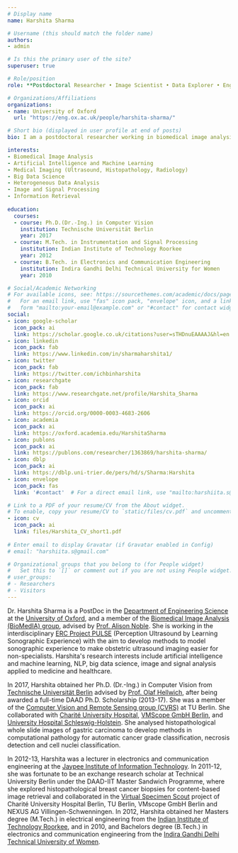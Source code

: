 ```yaml
---
# Display name
name: Harshita Sharma

# Username (this should match the folder name)
authors:
- admin

# Is this the primary user of the site?
superuser: true

# Role/position
role: **Postdoctoral Researcher • Image Scientist • Data Explorer • Engineer**

# Organizations/Affiliations
organizations:
- name: University of Oxford
  url: "https://eng.ox.ac.uk/people/harshita-sharma/"

# Short bio (displayed in user profile at end of posts)
bio: I am a postdoctoral researcher working in biomedical image analysis. My research interests include biomedical image analysis, artificial intelligence and machine learning, big data science, image and signal processing applied to medicine and healthcare.

interests:
- Biomedical Image Analysis
- Artificial Intelligence and Machine Learning 
- Medical Imaging (Ultrasound, Histopathology, Radiology)
- Big Data Science
- Heterogeneous Data Analysis
- Image and Signal Processing
- Information Retrieval
  
education:
  courses:
  - course: Ph.D.(Dr.-Ing.) in Computer Vision
    institution: Technische Universität Berlin
    year: 2017
  - course: M.Tech. in Instrumentation and Signal Processing 
    institution: Indian Institute of Technology Roorkee
    year: 2012
  - course: B.Tech. in Electronics and Communication Engineering
    institution: Indira Gandhi Delhi Technical University for Women
    year: 2010

# Social/Academic Networking
# For available icons, see: https://sourcethemes.com/academic/docs/page-builder/#icons
#   For an email link, use "fas" icon pack, "envelope" icon, and a link in the
#   form "mailto:your-email@example.com" or "#contact" for contact widget.
social:
- icon: google-scholar
  icon_pack: ai
  link: https://scholar.google.co.uk/citations?user=sTHDnuEAAAAJ&hl=en
- icon: linkedin
  icon_pack: fab
  link: https://www.linkedin.com/in/sharmaharshita1/
- icon: twitter
  icon_pack: fab
  link: https://twitter.com/ichbinharshita
- icon: researchgate
  icon_pack: fab
  link: https://www.researchgate.net/profile/Harshita_Sharma
- icon: orcid
  icon_pack: ai
  link: https://orcid.org/0000-0003-4683-2606
- icon: academia
  icon_pack: ai
  link: https://oxford.academia.edu/HarshitaSharma
- icon: publons
  icon_pack: ai
  link: https://publons.com/researcher/1363869/harshita-sharma/
- icon: dblp
  icon_pack: ai
  link: https://dblp.uni-trier.de/pers/hd/s/Sharma:Harshita
- icon: envelope
  icon_pack: fas
  link: '#contact'  # For a direct email link, use "mailto:harshiita.s@gmail.com".

# Link to a PDF of your resume/CV from the About widget.
# To enable, copy your resume/CV to `static/files/cv.pdf` and uncomment the lines below.
- icon: cv
  icon_pack: ai
  link: files/Harshita_CV_short1.pdf
  
# Enter email to display Gravatar (if Gravatar enabled in Config)
# email: "harshiita.s@gmail.com"

# Organizational groups that you belong to (for People widget)
#   Set this to `[]` or comment out if you are not using People widget.
# user_groups:
# - Researchers
# - Visitors
---
```

Dr. Harshita Sharma is a PostDoc in the [Department of Engineering Science](https://www.eng.ox.ac.uk/) at the [University of Oxford](http://www.ox.ac.uk/), and a member of the [Biomedical Image Analysis (BioMedIA) group](http://www.ibme.ox.ac.uk/research/biomedia), advised by [Prof. Alison Noble](http://www.ibme.ox.ac.uk/research/biomedia/people/professor-alison-noble). She is working in the interdisciplinary [ERC Project PULSE](https://www.eng.ox.ac.uk/pulse/) (Perception Ultrasound by Learning Sonographic Experience) with the aim to develop methods to model sonographic experience to make obstetric ultrasound imaging easier for non-specialists. Harshita's research interests include artificial intelligence and machine learning, NLP, big data science, image and signal analysis applied to medicine and healthcare.  

In 2017, Harshita obtained her Ph.D. (Dr.-Ing.) in Computer Vision from [Technische Universität Berlin](https://www.tu-berlin.de/menue/home/) advised by [Prof. Olaf Hellwich](https://www.cv.tu-berlin.de/menue/mitarbeiter/olaf_hellwich/), after being awarded a full-time DAAD Ph.D. Scholarship (2013-17). She was a member of the [Computer Vision and Remote Sensing group (CVRS)](https://www.cv.tu-berlin.de/menue/computer_vision_remote_sensing/) at TU Berlin. She collaborated with [Charité University Hospital](https://www.charite.de/en/), [VMScope GmbH Berlin](http://vmscope.com/index.php?id=4), and [University Hospital Schleswig-Holstein](https://www.uksh.de/). She analysed histopathological whole slide images of gastric carcinoma to develop methods in computational pathology for automatic cancer grade classification, necrosis detection and cell nuclei classification.

In 2012-13, Harshita was a lecturer in electronics and communication engineering at the [Jaypee Institute of Information Technology](http://www.jiit.ac.in/). In 2011-12, she was fortunate to be an exchange research scholar at Technical University Berlin under the DAAD-IIT Master Sandwich Programme, where she explored histopathological breast cancer biopsies for content-based image retrieval and collaborated in the [Virtual Specimen Scout](http://www.specimen-scout.de/) project of Charité University Hospital Berlin, TU Berlin, VMscope GmbH Berlin and NEXUS AG Villingen-Schwenningen. In 2012, Harshita obtained her Masters degree (M.Tech.) in electrical engineering from the [Indian Institute of Technology Roorkee](https://www.iitr.ac.in/), and in 2010, and Bachelors degree (B.Tech.) in electronics and communication engineering from the [Indira Gandhi Delhi Technical University of Women](https://www.igdtuw.ac.in/). 

